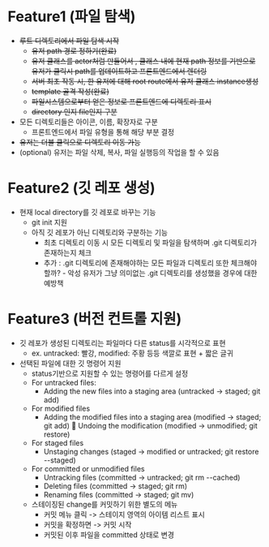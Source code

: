 # Feature1 (파일 탐색)

- ~~루트 디렉토리에서 파일 탐색 시작~~
  - ~~유저 path 경로 정하기(완료)~~
  - ~~유저 클래스를 actor처럼 만들어서 , 클래스 내에 현재 path 정보를 기반으로 유저가 클릭시 path를 업데이트하고 프론트엔드에서 렌더링~~
  - ~~서버 최초 작동 시, 한 유저에 대해 root route에서 유저 클래스 instance생성~~
  - ~~template 골격 작성(완료)~~
  - ~~파일시스템으로부터 얻은 정보로 프론트엔드에 디렉토리 표시~~
  - ~~directory 인지 file인지 구분~~
- 모든 디렉토리들은 아이콘, 이름, 확장자로 구분
  - 프론트엔드에서 파일 유형을 통해 해당 부분 결정
- ~~유저는 더블 클릭으로 디렉토리 이동 가능~~
- (optional) 유저는 파일 삭제, 복사, 파일 실행등의 작업을 할 수 있음

# Feature2 (깃 레포 생성)

- 현재 local directory를 깃 레포로 바꾸는 기능
  - git init 지원
  - 아직 깃 레포가 아닌 디렉토리와 구분하는 기능
    - 최초 디렉토리 이동 시 모든 디렉토리 및 파일을 탐색하며 .git 디렉토리가 존재하는지 체크
    - 추가 : .git 디렉토리에 존재해야하는 모든 파일과 디렉토리 또한 체크해야할까? - 악성 유저가 그냥 의미없는 .git 디렉토리를 생성했을 경우에 대한 예방책

# Feature3 (버전 컨트롤 지원)

- 깃 레포가 생성된 디렉토리는 파일마다 다른 status를 시각적으로 표현
  - ex. untracked: 빨강, modified: 주황 등등 색깔로 표현 + 짧은 글귀
- 선택된 파일에 대한 깃 명령어 지원
  - status기반으로 지원할 수 있는 명령어를 다르게 설정
  - For untracked files:
    - Adding the new files into a staging area (untracked -> staged; git add)
  - For modified files
    - Adding the modified files into a staging area (modified -> staged; git add)  Undoing the modification (modified -> unmodified; git restore)
  - For staged files
    - Unstaging changes (staged -> modified or untracked; git restore --staged)
  - For committed or unmodified files
    - Untracking files (committed -> untracked; git rm --cached)
    - Deleting files (committed -> staged; git rm)
    - Renaming files (committed -> staged; git mv)
  - 스테이징된 change를 커밋하기 위한 별도의 메뉴
    - 커밋 메뉴 클릭 -> 스테이지 영역의 아이템 리스트 표시
    - 커밋을 확정하면 -> 커밋 시작
    - 커밋된 이후 파일을 committed 상태로 변경
